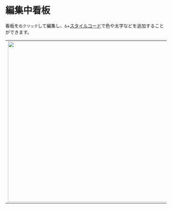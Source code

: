 # 編集中看板
看板を`右クリック`して編集し、`&`+[スタイルコード](https://minecraft.fandom.com/ja/wiki/装飾コード)で色や太字などを追加することができます。

<table>
    <tr><td><img src="https://i.imgur.com/2MqywQK.png" width="500"/></td><td><img src="https://i.imgur.com/xUbt4Zg.png" width="500"/></td></tr>
</table>